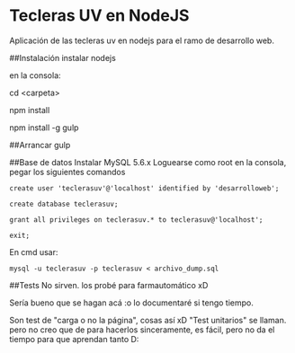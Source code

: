 # Tecleras UV en NodeJS
Aplicación de las tecleras uv en nodejs para el ramo de desarrollo web.

##Instalación
instalar nodejs

en la consola:

cd \<carpeta\>

npm install

npm install -g gulp

##Arrancar
gulp

##Base de datos
Instalar MySQL 5.6.x
Loguearse como root
en la consola, pegar los siguientes comandos
````
create user 'teclerasuv'@'localhost' identified by 'desarrolloweb';
````

````
create database teclerasuv;
````

````
grant all privileges on teclerasuv.* to teclerasuv@'localhost';
````

````
exit;
````

En cmd usar:
````
mysql -u teclerasuv -p teclerasuv < archivo_dump.sql
````

##Tests
No sirven. los probé para farmautomático xD

Sería bueno que se hagan acá :o lo documentaré si tengo tiempo.

Son test de "carga o no la página", cosas así xD "Test unitarios" se llaman. pero no creo que de para hacerlos sinceramente, es fácil, pero no da el tiempo para que aprendan tanto D:
